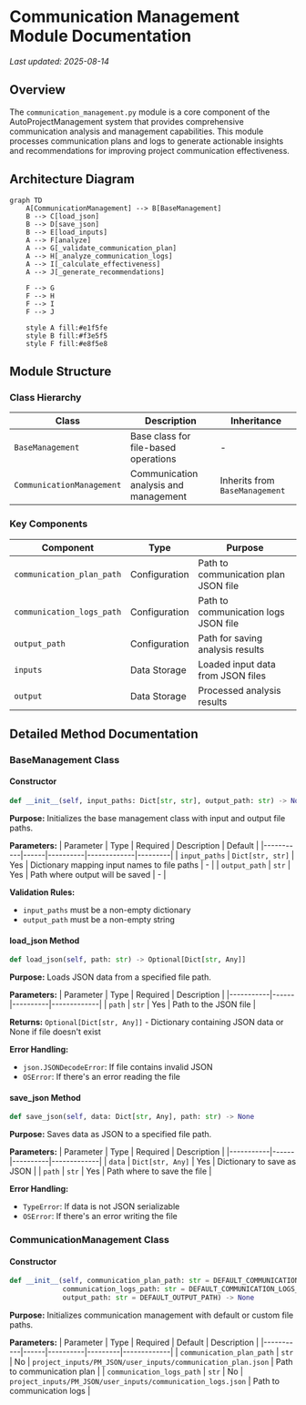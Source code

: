 # Communication Management Module Documentation

*Last updated: 2025-08-14*

## Overview

The `communication_management.py` module is a core component of the AutoProjectManagement system that provides comprehensive communication analysis and management capabilities. This module processes communication plans and logs to generate actionable insights and recommendations for improving project communication effectiveness.

## Architecture Diagram

```mermaid
graph TD
    A[CommunicationManagement] --> B[BaseManagement]
    B --> C[load_json]
    B --> D[save_json]
    B --> E[load_inputs]
    A --> F[analyze]
    A --> G[_validate_communication_plan]
    A --> H[_analyze_communication_logs]
    A --> I[_calculate_effectiveness]
    A --> J[_generate_recommendations]
    
    F --> G
    F --> H
    F --> I
    F --> J
    
    style A fill:#e1f5fe
    style B fill:#f3e5f5
    style F fill:#e8f5e8
```

## Module Structure

### Class Hierarchy

| Class | Description | Inheritance |
|-------|-------------|-------------|
| `BaseManagement` | Base class for file-based operations | - |
| `CommunicationManagement` | Communication analysis and management | Inherits from `BaseManagement` |

### Key Components

| Component | Type | Purpose |
|-----------|------|---------|
| `communication_plan_path` | Configuration | Path to communication plan JSON file |
| `communication_logs_path` | Configuration | Path to communication logs JSON file |
| `output_path` | Configuration | Path for saving analysis results |
| `inputs` | Data Storage | Loaded input data from JSON files |
| `output` | Data Storage | Processed analysis results |

## Detailed Method Documentation

### BaseManagement Class

#### Constructor
```python
def __init__(self, input_paths: Dict[str, str], output_path: str) -> None
```

**Purpose:** Initializes the base management class with input and output file paths.

**Parameters:**
| Parameter | Type | Required | Description | Default |
|-----------|------|----------|-------------|---------|
| `input_paths` | `Dict[str, str]` | Yes | Dictionary mapping input names to file paths | - |
| `output_path` | `str` | Yes | Path where output will be saved | - |

**Validation Rules:**
- `input_paths` must be a non-empty dictionary
- `output_path` must be a non-empty string

#### load_json Method
```python
def load_json(self, path: str) -> Optional[Dict[str, Any]]
```

**Purpose:** Loads JSON data from a specified file path.

**Parameters:**
| Parameter | Type | Required | Description |
|-----------|------|----------|-------------|
| `path` | `str` | Yes | Path to the JSON file |

**Returns:** `Optional[Dict[str, Any]]` - Dictionary containing JSON data or None if file doesn't exist

**Error Handling:**
- `json.JSONDecodeError`: If file contains invalid JSON
- `OSError`: If there's an error reading the file

#### save_json Method
```python
def save_json(self, data: Dict[str, Any], path: str) -> None
```

**Purpose:** Saves data as JSON to a specified file path.

**Parameters:**
| Parameter | Type | Required | Description |
|-----------|------|----------|-------------|
| `data` | `Dict[str, Any]` | Yes | Dictionary to save as JSON |
| `path` | `str` | Yes | Path where to save the file |

**Error Handling:**
- `TypeError`: If data is not JSON serializable
- `OSError`: If there's an error writing the file

### CommunicationManagement Class

#### Constructor
```python
def __init__(self, communication_plan_path: str = DEFAULT_COMMUNICATION_PLAN_PATH,
             communication_logs_path: str = DEFAULT_COMMUNICATION_LOGS_PATH,
             output_path: str = DEFAULT_OUTPUT_PATH) -> None
```

**Purpose:** Initializes communication management with default or custom file paths.

**Parameters:**
| Parameter | Type | Required | Default | Description |
|-----------|------|----------|---------|-------------|
| `communication_plan_path` | `str` | No | `project_inputs/PM_JSON/user_inputs/communication_plan.json` | Path to communication plan |
| `communication_logs_path` | `str` | No | `project_inputs/PM_JSON/user_inputs/communication_logs.json` | Path to communication logs |

